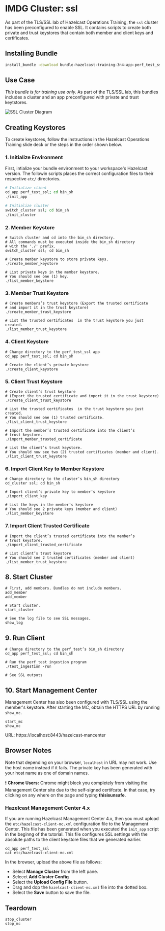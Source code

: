 # IMDG Cluster: ssl

As part of the TLS/SSL lab of Hazelcast Operations Training, the `ssl` cluster has been preconfigured to enable SSL. It contains scripts to create both private and trust keystores that contain both member and client keys and certificates.

## Installing Bundle

```bash
install_bundle -download bundle-hazelcast-training-3n4-app-perf_test_ssl-cluster-ssl
```

## Use Case

*This bundle is for training use only.* As part of the TLS/SSL lab, this bundles includes a cluster and an app preconfigured with private and trust keytstores.

![SSL Cluster Diagram](images/ssl-cluster.jpg)

## Creating Keystores

To create keystores, follow the instructions in the Hazelcast Operations Training slide deck or the steps in the order shown below. 

### 1. Initialize Environment

First, intialize your bundle environment to your workspace's Hazelcast version. The followin scripts places the correct configuration files to their respective `etc/` directories.

```bash
# Initialize client
cd_app perf_test_ssl; cd bin_sh
./init_app

# Initialize cluster
switch_cluster ssl; cd bin_sh
./init_cluster
```

### 2. Member Keystore

```console
# Switch cluster and cd into the bin_sh directory.
# All commands must be executed inside the bin_sh directory
# with the './' prefix.
switch_cluster ssl; cd bin_sh

# Create member keystore to store private keys.
./create_member_keystore

# List private keys in the member keystore.
# You should see one (1) key.
./list_member_keystore
```

### 3. Member Trust Keystore

``` console
# Create members’s trust keystore (Export the trusted certificate
# and import it in the trust keystore)
./create_member_trust_keystore

# List the trusted certificates  in the trust keystore you just created.
./list_member_trust_keystore
```

### 4. Client Keystore

```console
# Change directory to the perf_test_ssl app
cd_app perf_test_ssl; cd bin_sh

# Create the client’s private keystore
./create_client_keystore
```

### 5. Client Trust Keystore

```console
# Create client’s trust keystore
# (Export the trusted certificate and import it in the trust keystore)
./create_client_trust_keystore

# List the trusted certificates  in the trust keystore you just created.
# You should see one (1) trusted certificate.
./list_client_trust_keystore

# Import the member’s trusted certificate into the client’s
# trust keystore.
./import_member_trusted_certificate

# List the client’s trust keystore.
# You should now see two (2) trusted certificates (member and client).
./list_client_trust_keystore
```

### 6. Import Client Key to Member Keystore

```console
# Change directory to the cluster’s bin_sh directory 
cd_cluster ssl; cd bin_sh

# Import client’s private key to member’s keystore
./import_client_key

# List the keys in the member’s keystore
# You should see 2 private keys (member and client)
./list_member_keystore

```

### 7. Import Client Trusted Certificate

```console
# Import the client’s trusted certificate into the member’s 
# trust keystore.
./import_client_trusted_certificate

# List client’s trust keystore
# You should see 2 trusted certificates (member and client)
./list_member_trust_keystore
```

## 8. Start Cluster

```console
# First, add members. Bundles do not include members.
add_member
add_member

# Start cluster.
start_cluster

# See the log file to see SSL messages.
show_log
```

## 9. Run Client

```console
# Change directory to the perf_test’s bin_sh directory
cd_app perf_test_ssl; cd bin_sh

# Run the perf_test ingestion program
./test_ingestion -run

# See SSL outputs
```

## 10. Start Management Center

Management Center has also been configured with TLS/SSL using the member's keystore. After starting the MC, obtain the HTTPS URL by running `show_mc`. 

```console
start_mc
show_mc
```

URL: https://localhost:8443/hazelcast-mancenter

## Browser Notes

Note that depending on your browser, `localhost` in URL may not work. Use the host name instead if it fails. The private key has been generated with your host name as one of domain names.

:exclamation: **Chrome Users:** Chrome might block you completely from visiting the Management Center site due to the self-signed certifcate. In that case, try clicking on any where on the page and typing **thisisunsafe**.

### Hazelcast Management Center 4.x

If you are running  Hazelcast Management Center 4.x, then you must upload the `etc/hazelcast-client-mc.xml` configuration file to the Management Center. This file has been generated when you executed the `init_app` script in the beginng of the tutorial. This file configures SSL settings with the absolute paths to the client keystore files that we generated earlier.

```
cd_app perf_test_ssl
cat etc/hazelcast-client-mc.xml
```

In the browser, upload the above file as follows:

- Select **Manage Cluster** from the left pane.
- Selecct **Add Cluster Config** 
- Select the **Upload Config File** button.
- Drag and dop the `hazelcast-client-mc.xml` file into the dotted box.
- Select the **Save** button to save the file.

## Teardown

```console
stop_cluster
stop_mc
```
